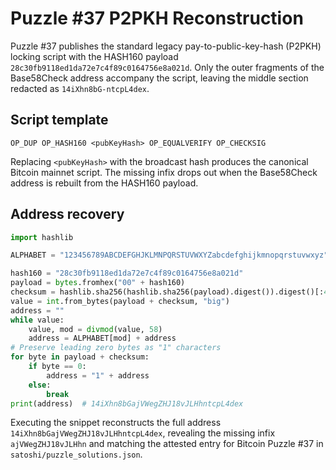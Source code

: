 # Puzzle #37 P2PKH Reconstruction

Puzzle #37 publishes the standard legacy pay-to-public-key-hash (P2PKH) locking script with the
HASH160 payload `28c30fb9118ed1da72e7c4f89c0164756e8a021d`. Only the outer fragments of the
Base58Check address accompany the script, leaving the middle section redacted as
`14iXhn8bG-ntcpL4dex`.

## Script template

```
OP_DUP OP_HASH160 <pubKeyHash> OP_EQUALVERIFY OP_CHECKSIG
```

Replacing `<pubKeyHash>` with the broadcast hash produces the canonical Bitcoin mainnet script. The
missing infix drops out when the Base58Check address is rebuilt from the HASH160 payload.

## Address recovery

```python
import hashlib

ALPHABET = "123456789ABCDEFGHJKLMNPQRSTUVWXYZabcdefghijkmnopqrstuvwxyz"

hash160 = "28c30fb9118ed1da72e7c4f89c0164756e8a021d"
payload = bytes.fromhex("00" + hash160)
checksum = hashlib.sha256(hashlib.sha256(payload).digest()).digest()[:4]
value = int.from_bytes(payload + checksum, "big")
address = ""
while value:
    value, mod = divmod(value, 58)
    address = ALPHABET[mod] + address
# Preserve leading zero bytes as "1" characters
for byte in payload + checksum:
    if byte == 0:
        address = "1" + address
    else:
        break
print(address)  # 14iXhn8bGajVWegZHJ18vJLHhntcpL4dex
```

Executing the snippet reconstructs the full address `14iXhn8bGajVWegZHJ18vJLHhntcpL4dex`, revealing
the missing infix `ajVWegZHJ18vJLHhn` and matching the attested entry for Bitcoin Puzzle #37 in
`satoshi/puzzle_solutions.json`.
